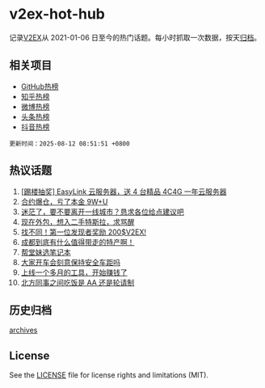 # v2ex-hot-hub

 记录[V2EX](https://www.v2ex.com/)从 2021-01-06 日至今的热门话题。每小时抓取一次数据，按天[归档](archives)。
 
 ## 相关项目

- [GitHub热榜](https://github.com/snaildev/github-hot-hub)
- [知乎热榜](https://github.com/snaildev/zhihu-hot-hub)
- [微博热榜](https://github.com/snaildev/weibo-hot-hub)
- [头条热榜](https://github.com/snaildev/toutiao-hot-hub)
- [抖音热榜](https://github.com/snaildev/douyin-hot-hub)


 `更新时间：2025-08-12 08:51:51 +0800`

## 热议话题

1. [[踢楼抽奖] EasyLink 云服务器，送 4 台精品 4C4G 一年云服务器](https://www.v2ex.com/t/1151490)
1. [合约爆仓，亏了本金 9W+U](https://www.v2ex.com/t/1151517)
1. [迷茫了，要不要离开一线城市？恳求各位给点建议吧](https://www.v2ex.com/t/1151471)
1. [现在外包，想入二手特斯拉，求骂醒](https://www.v2ex.com/t/1151534)
1. [找不同！第一位发现者奖励 200$V2EX!](https://www.v2ex.com/t/1151560)
1. [成都到底有什么值得带走的特产啊！](https://www.v2ex.com/t/1151464)
1. [帮堂妹选笔记本](https://www.v2ex.com/t/1151453)
1. [大家开车会刻意保持安全车距吗](https://www.v2ex.com/t/1151447)
1. [上线一个多月的工具，开始赚钱了](https://www.v2ex.com/t/1151448)
1. [北方同事之间吃饭是 AA 还是轮请制](https://www.v2ex.com/t/1151528)

## 历史归档

[archives](archives)

## License

See the [LICENSE](LICENSE) file for license rights and limitations (MIT).
